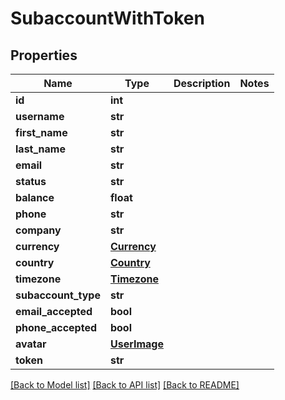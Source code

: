 # SubaccountWithToken

## Properties
Name | Type | Description | Notes
------------ | ------------- | ------------- | -------------
**id** | **int** |  | 
**username** | **str** |  | 
**first_name** | **str** |  | 
**last_name** | **str** |  | 
**email** | **str** |  | 
**status** | **str** |  | 
**balance** | **float** |  | 
**phone** | **str** |  | 
**company** | **str** |  | 
**currency** | [**Currency**](Currency.md) |  | 
**country** | [**Country**](Country.md) |  | 
**timezone** | [**Timezone**](Timezone.md) |  | 
**subaccount_type** | **str** |  | 
**email_accepted** | **bool** |  | 
**phone_accepted** | **bool** |  | 
**avatar** | [**UserImage**](UserImage.md) |  | 
**token** | **str** |  | 

[[Back to Model list]](../README.md#documentation-for-models) [[Back to API list]](../README.md#documentation-for-api-endpoints) [[Back to README]](../README.md)


